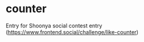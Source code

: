 # counter
Entry for Shoonya social contest entry (https://www.frontend.social/challenge/like-counter)
